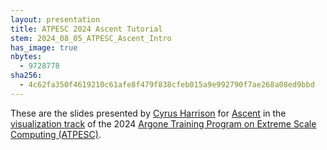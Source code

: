 ```yaml
---
layout: presentation
title: ATPESC 2024 Ascent Tutorial
stem: 2024_08_05_ATPESC_Ascent_Intro
has_image: true
nbytes:
  - 9728778
sha256:
  - 4c62fa350f4619210c61afe8f479f838cfeb015a9e992790f7ae268a08ed9bbd
---
```

These are the slides presented by
[Cyrus Harrison](https://github.com/cyrush) for [Ascent](http://ascent-dav.org/) in the
[visualization track](https://extremecomputingtraining.anl.gov/agenda-2024/#Track-4)
of the 2024
[Argone Training Program on Extreme Scale Computing (ATPESC)](https://extremecomputingtraining.anl.gov).

